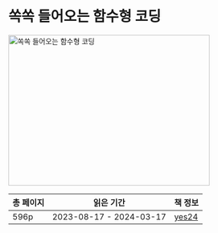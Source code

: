 # 쏙쏙 들어오는 함수형 코딩

<img src="쏙쏙 들어오는 함수형 코딩.png" alt="쏙쏙 들어오는 함수형 코딩" width="400" height="300"/>


| 총 페이지 | 읽은 기간                   | 책 정보                                                   |
|-------|-------------------------|--------------------------------------------------------|
| 596p  | 2023-08-17 - 2024-03-17 | [yes24](https://www.yes24.com/Product/Goods/108748841) |